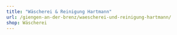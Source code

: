 ```yaml
---
title: "Wäscherei & Reinigung Hartmann"
url: /giengen-an-der-brenz/waescherei-und-reinigung-hartmann/
shop: Wäscherei
---
```

